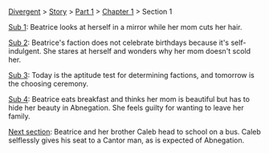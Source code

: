 [Divergent](divergent) > [Story](divergent-story) > [Part 1](divergent-part1) > [Chapter 1](divergent-chapter1) > Section 1

[Sub 1](divergent-chapter1-sec1-sub1): Beatrice looks at herself in a mirror while her mom cuts her hair.

[Sub 2](divergent-chapter1-sec1-sub2): Beatrice's faction does not celebrate birthdays because it's self-indulgent. She stares at herself and wonders why her mom doesn't scold her.

[Sub 3](divergent-chapter1-sec1-sub3): Today is the aptitude test for determining factions, and tomorrow is the choosing ceremony.

[Sub 4](divergent-chapter1-sec1-sub4): Beatrice eats breakfast and thinks her mom is beautiful but has to hide her beauty in Abnegation. She feels guilty for wanting to leave her family.

[Next section](divergent-chapter1-sec2): Beatrice and her brother Caleb head to school on a bus. Caleb selflessly gives his seat to a Cantor man, as is expected of Abnegation.